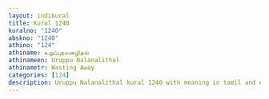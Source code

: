 ```yaml
---
layout: indikural
title: Kural 1240
kuralno: "1240"
abskno: "1240"
athino: "124"
athiname: உறுப்புநலனழிதல்
athinameen: Uruppu Nalanalithal
athinametr: Wasting Away
categories: [124]
description: Uruppu Nalanalithal kural 1240 with meaning in tamil and english 
---
```


